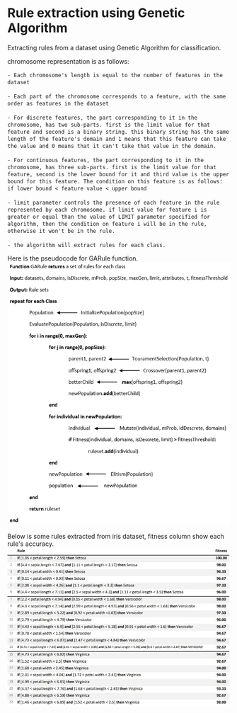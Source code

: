 # Rule extraction using Genetic Algorithm
 
Extracting rules from a dataset using Genetic Algorithm for classification. 

chromosome representation is as follows:

    - Each chromosome's length is equal to the number of features in the dataset
    
    - Each part of the chromosome corresponds to a feature, with the same order as features in the dataset

    - For discrete features, the part corresponding to it in the chromosome, has two sub-parts. first is the limit value for that feature and second is a binary string. this binary string has the same length of the feature's domain and 1 means that this feature can take the value and 0 means that it can't take that value in the domain. 

    - For continuous features, the part corresponding to it in the chromosome, has three sub-parts. first is the limit value for that feature, second is the lower bound for it and third value is the upper bound for this feature. The condition on this feature is as follows: if lower bound < feature value < upper bound

    - limit parameter controls the presence of each feature in the rule represented by each chromosome. if limit value for feature i is greater or equal than the value of LIMIT parameter specified for algorithm, then the condition on feature i will be in the rule, otherwise it won't be in the rule.

    - the algorithm will extract rules for each class.

Here is the pseudocode for GARule function.
<img src="/pseudocode.png" alt="pseudocode of algorithm" title="pseudocode">

Below is some rules extracted from iris dataset, fitness column show each rule's accuracy.
<img src="/rules.jpg" alt="rules extracted from iris dataset." title="iris dataset.">
